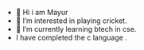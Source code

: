 - 👋 Hi i am Mayur 
- 👀 I’m interested in playing cricket.
- 🌱 I’m currently learning  btech in cse.
-    I have completed the c language .

<!---
Vitekarmayur/Vitekarmayur is a ✨ special ✨ repository because its `README.md` (this file) appears on your GitHub profile.
You can click the Preview link to take a look at your changes.
--->

